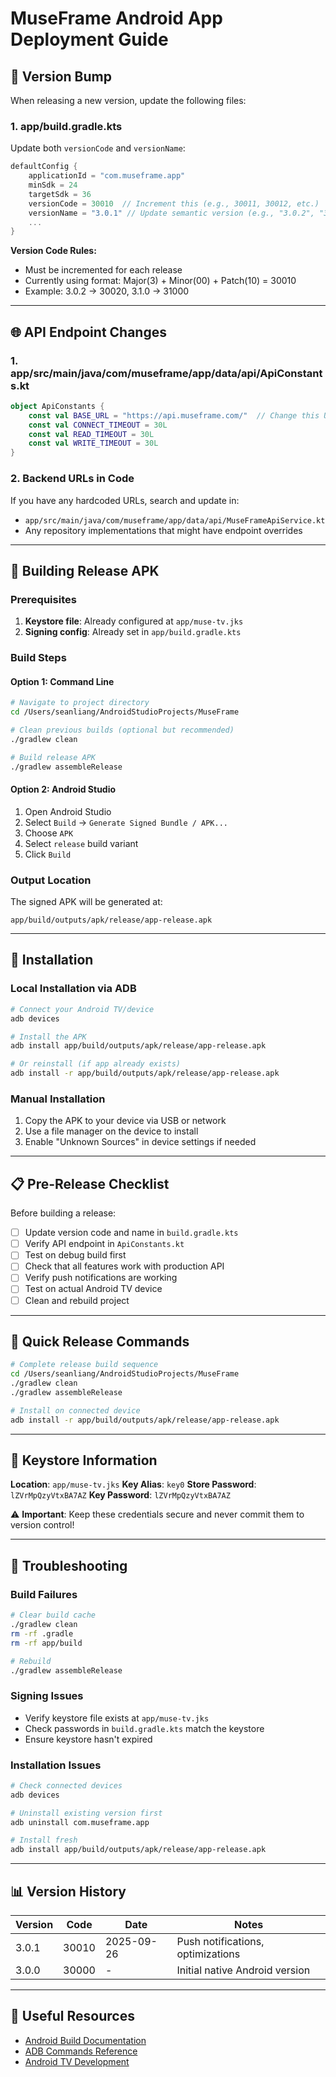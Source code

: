# MuseFrame Android App Deployment Guide

## 🔄 Version Bump

When releasing a new version, update the following files:

### 1. **app/build.gradle.kts**
Update both `versionCode` and `versionName`:
```kotlin
defaultConfig {
    applicationId = "com.museframe.app"
    minSdk = 24
    targetSdk = 36
    versionCode = 30010  // Increment this (e.g., 30011, 30012, etc.)
    versionName = "3.0.1" // Update semantic version (e.g., "3.0.2", "3.1.0", etc.)
    ...
}
```

**Version Code Rules:**
- Must be incremented for each release
- Currently using format: Major(3) + Minor(00) + Patch(10) = 30010
- Example: 3.0.2 → 30020, 3.1.0 → 31000

---

## 🌐 API Endpoint Changes

### 1. **app/src/main/java/com/museframe/app/data/api/ApiConstants.kt**
```kotlin
object ApiConstants {
    const val BASE_URL = "https://api.museframe.com/"  // Change this URL
    const val CONNECT_TIMEOUT = 30L
    const val READ_TIMEOUT = 30L
    const val WRITE_TIMEOUT = 30L
}
```

### 2. **Backend URLs in Code**
If you have any hardcoded URLs, search and update in:
- `app/src/main/java/com/museframe/app/data/api/MuseFrameApiService.kt`
- Any repository implementations that might have endpoint overrides

---

## 🔨 Building Release APK

### Prerequisites
1. **Keystore file**: Already configured at `app/muse-tv.jks`
2. **Signing config**: Already set in `app/build.gradle.kts`

### Build Steps

#### Option 1: Command Line
```bash
# Navigate to project directory
cd /Users/seanliang/AndroidStudioProjects/MuseFrame

# Clean previous builds (optional but recommended)
./gradlew clean

# Build release APK
./gradlew assembleRelease
```

#### Option 2: Android Studio
1. Open Android Studio
2. Select `Build` → `Generate Signed Bundle / APK...`
3. Choose `APK`
4. Select `release` build variant
5. Click `Build`

### Output Location
The signed APK will be generated at:
```
app/build/outputs/apk/release/app-release.apk
```

---

## 📱 Installation

### Local Installation via ADB
```bash
# Connect your Android TV/device
adb devices

# Install the APK
adb install app/build/outputs/apk/release/app-release.apk

# Or reinstall (if app already exists)
adb install -r app/build/outputs/apk/release/app-release.apk
```

### Manual Installation
1. Copy the APK to your device via USB or network
2. Use a file manager on the device to install
3. Enable "Unknown Sources" in device settings if needed

---

## 📋 Pre-Release Checklist

Before building a release:

- [ ] Update version code and name in `build.gradle.kts`
- [ ] Verify API endpoint in `ApiConstants.kt`
- [ ] Test on debug build first
- [ ] Check that all features work with production API
- [ ] Verify push notifications are working
- [ ] Test on actual Android TV device
- [ ] Clean and rebuild project

---

## 🚀 Quick Release Commands

```bash
# Complete release build sequence
cd /Users/seanliang/AndroidStudioProjects/MuseFrame
./gradlew clean
./gradlew assembleRelease

# Install on connected device
adb install -r app/build/outputs/apk/release/app-release.apk
```

---

## 🔑 Keystore Information

**Location**: `app/muse-tv.jks`
**Key Alias**: `key0`
**Store Password**: `lZVrMpQzyVtxBA7AZ`
**Key Password**: `lZVrMpQzyVtxBA7AZ`

⚠️ **Important**: Keep these credentials secure and never commit them to version control!

---

## 🐛 Troubleshooting

### Build Failures
```bash
# Clear build cache
./gradlew clean
rm -rf .gradle
rm -rf app/build

# Rebuild
./gradlew assembleRelease
```

### Signing Issues
- Verify keystore file exists at `app/muse-tv.jks`
- Check passwords in `build.gradle.kts` match the keystore
- Ensure keystore hasn't expired

### Installation Issues
```bash
# Check connected devices
adb devices

# Uninstall existing version first
adb uninstall com.museframe.app

# Install fresh
adb install app/build/outputs/apk/release/app-release.apk
```

---

## 📊 Version History

| Version | Code  | Date       | Notes                                      |
|---------|-------|------------|--------------------------------------------|
| 3.0.1   | 30010 | 2025-09-26 | Push notifications, optimizations         |
| 3.0.0   | 30000 | -          | Initial native Android version             |

---

## 🔗 Useful Resources

- [Android Build Documentation](https://developer.android.com/build)
- [ADB Commands Reference](https://developer.android.com/tools/adb)
- [Android TV Development](https://developer.android.com/tv)